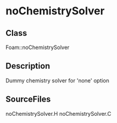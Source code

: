 # noChemistrySolver 
## Class
Foam::noChemistrySolver

## Description
Dummy chemistry solver for 'none' option

## SourceFiles
noChemistrySolver.H
noChemistrySolver.C

